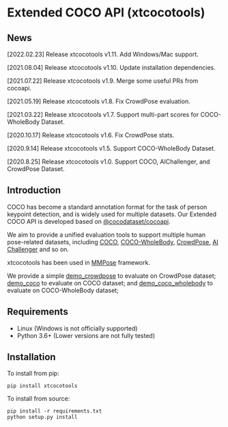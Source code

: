 # Extended COCO API (xtcocotools)

## News

[2022.02.23] Release xtcocotools v1.11. Add Windows/Mac support.

[2021.08.04] Release xtcocotools v1.10. Update installation dependencies.

[2021.07.22] Release xtcocotools v1.9. Merge some useful PRs from cocoapi.

[2021.05.19] Release xtcocotools v1.8. Fix CrowdPose evaluation.

[2021.03.22] Release xtcocotools v1.7. Support multi-part scores for COCO-WholeBody Dataset.

[2020.10.17] Release xtcocotools v1.6. Fix CrowdPose stats.

[2020.9.14] Release xtcocotools v1.5. Support COCO-WholeBody Dataset.

[2020.8.25] Release xtcocotools v1.0. Support COCO, AIChallenger, and CrowdPose Dataset.

## Introduction

COCO has become a standard annotation format for the task of person keypoint detection, and is widely used for multiple datasets.
Our Extended COCO API is developed based on [@cocodataset/cocoapi](https://github.com/cocodataset/cocoapi). 

We aim to provide a unified evaluation tools to support multiple human pose-related datasets, including [COCO](http://cocodataset.org/), [COCO-WholeBody](https://github.com/jin-s13/COCO-WholeBody), [CrowdPose](https://github.com/Jeff-sjtu/CrowdPose), [AI Challenger](https://github.com/AIChallenger/AI_Challenger_2017) and so on.

xtcocotools has been used in [MMPose](https://github.com/open-mmlab/mmpose) framework.

We provide a simple [demo_crowdpose](demos/demo_crowdpose.py) to evaluate on CrowdPose dataset; 
[demo_coco](demos/demo_coco.py) to evaluate on COCO dataset;
and [demo_coco_wholebody](demos/demo_coco_wholebody.py) to evaluate on COCO-WholeBody dataset;

## Requirements

- Linux (Windows is not officially supported)
- Python 3.6+ (Lower versions are not fully tested)

## Installation

To install from pip:
```shell
pip install xtcocotools
```

To install from source:
```shell
pip install -r requirements.txt
python setup.py install
```
